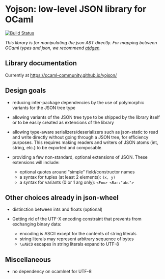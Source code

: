 Yojson: low-level JSON library for OCaml
========================================

[![Build Status](https://travis-ci.org/ocaml-community/yojson.svg?branch=2-0-0)](https://travis-ci.org/ocaml-community/yojson)

_This library is for manipulating the json AST directly. For mapping between OCaml types and json, we recommend [atdgen](https://github.com/mjambon/atd)._

Library documentation
---------------------

Currently at https://ocaml-community.github.io/yojson/

Design goals
------------

* reducing inter-package dependencies by the use of polymorphic
  variants for the JSON tree type

* allowing variants of the JSON tree type to be shipped by the library
  itself or to be easily created as extensions of the library

* allowing type-aware serializers/deserializers such as json-static
  to read and write directly without going through a JSON tree,
  for efficiency purposes.
  This requires making readers and writers of JSON atoms (int, string,
  etc.) to be exported and composable.

* providing a few non-standard, optional extensions of JSON.
  These extensions will include:
  * optional quotes around "simple" field/constructor names
  * a syntax for tuples (at least 2 elements): `(x, y)`
  * a syntax for variants (0 or 1 arg only): `<Foo> <Bar:"abc">`


Other choices already in json-wheel
-----------------------------------

* distinction between ints and floats (optional)

* Getting rid of the UTF-X encoding constraint that prevents from
  exchanging binary data:
  * encoding is ASCII except for the contents of string literals
  * string literals may represent arbitrary sequence of bytes
  * `\uABCD` escapes in string literals expand to UTF-8


Miscellaneous
-------------

* no dependency on ocamlnet for UTF-8
